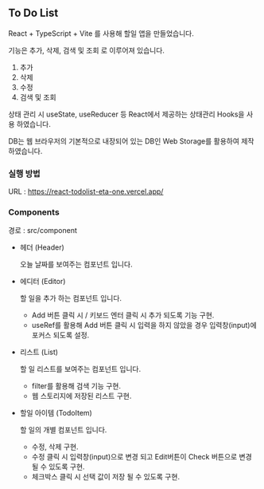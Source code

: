 ## To Do List
React + TypeScript + Vite 를 사용해 할일 앱을 만들었습니다.

기능은 추가, 삭제, 검색 및 조회 로 이루어져 있습니다.
1. 추가
2. 삭제
3. 수정
4. 검색 및 조회

상태 관리 시 useState, useReducer 등 React에서 제공하는 상태관리 Hooks을 사용 하였습니다.

DB는 웹 브라우저의 기본적으로 내장되어 있는 DB인 Web Storage를 활용하여 제작 하였습니다.

### 실행 방법
URL : https://react-todolist-eta-one.vercel.app/

### Components
경로 : src/component

- 헤더 (Header)

  오늘 날짜를 보여주는 컴포넌트 입니다.

- 에디터 (Editor)

  할 일을 추가 하는 컴포넌트 입니다.
  
  - Add 버튼 클릭 시 / 키보드 엔터 클릭 시 추가 되도록 기능 구현.
  - useRef를 활용해 Add 버튼 클릭 시 입력을 하지 않았을 경우 입력창(input)에 포커스 되도록 설정.

- 리스트 (List)
  
  할 일 리스트를 보여주는 컴포넌트 입니다.
  
  - filter를 활용해 검색 기능 구현.
  - 웹 스토리지에 저장된 리스트 구현.

- 할일 아이템 (TodoItem)

  할 일의 개별 컴포넌트 입니다.
  
  - 수정, 삭제 구현.
  - 수정 클릭 시 입력창(input)으로 변경 되고 Edit버튼이 Check 버튼으로 변경 될 수 있도록 구현.
  - 체크박스 클릭 시 선택 값이 저장 될 수 있도록 구현.

